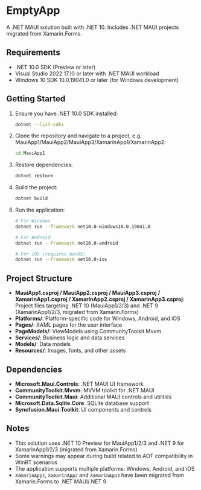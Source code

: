 # EmptyApp

A .NET MAUI solution built with .NET 10. Includes .NET MAUI projects migrated from Xamarin.Forms.

## Requirements

- .NET 10.0 SDK (Preview or later)
- Visual Studio 2022 17.10 or later with .NET MAUI workload
- Windows 10 SDK 10.0.19041.0 or later (for Windows development)

## Getting Started

1. Ensure you have .NET 10.0 SDK installed:
   ```bash
   dotnet --list-sdks
   ```

2. Clone the repository and navigate to a project, e.g. MauiApp1/MauiApp2/MauiApp3/XamarinApp1/XamarinApp2:
   ```bash
   cd MauiApp1
   ```

3. Restore dependencies:
   ```bash
   dotnet restore
   ```

4. Build the project:
   ```bash
   dotnet build
   ```

5. Run the application:
   ```bash
   # For Windows
   dotnet run --framework net10.0-windows10.0.19041.0
   
   # For Android
   dotnet run --framework net10.0-android
   
   # For iOS (requires macOS)
   dotnet run --framework net10.0-ios
   ```

## Project Structure

- **MauiApp1.csproj / MauiApp2.csproj / MauiApp3.csproj / XamarinApp1.csproj / XamarinApp2.csproj / XamarinApp3.csproj**: Project files targeting .NET 10 (MauiApp1/2/3) and .NET 9 (XamarinApp1/2/3, migrated from Xamarin.Forms)
- **Platforms/**: Platform-specific code for Windows, Android, and iOS
- **Pages/**: XAML pages for the user interface
- **PageModels/**: ViewModels using CommunityToolkit.Mvvm
- **Services/**: Business logic and data services
- **Models/**: Data models
- **Resources/**: Images, fonts, and other assets

## Dependencies

- **Microsoft.Maui.Controls**: .NET MAUI UI framework
- **CommunityToolkit.Mvvm**: MVVM toolkit for .NET MAUI
- **CommunityToolkit.Maui**: Additional MAUI controls and utilities
- **Microsoft.Data.Sqlite.Core**: SQLite database support
- **Syncfusion.Maui.Toolkit**: UI components and controls

## Notes

- This solution uses .NET 10 Preview for MauiApp1/2/3 and .NET 9 for XamarinApp1/2/3 (migrated from Xamarin.Forms)
- Some warnings may appear during build related to AOT compatibility in WinRT scenarios
- The application supports multiple platforms: Windows, Android, and iOS
- `XamarinApp1`, `XamarinApp2` and `XamarinApp3` have been migrated from Xamarin.Forms to .NET MAUI/.NET 9